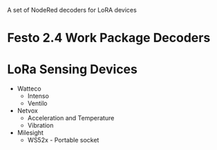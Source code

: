 A set of NodeRed decoders for LoRA devices

# Festo 2.4 Work Package Decoders

# LoRa Sensing Devices
                
+ Watteco
    + Intenso
    + Ventilo
+ Netvox
    + Acceleration and Temperature
    + Vibration
+ Milesight
    + WS52x - Portable socket
    
    
